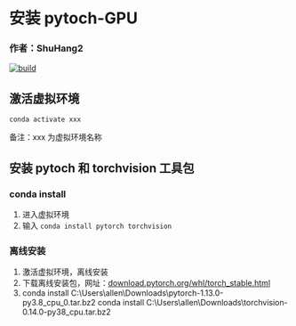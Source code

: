 # 安装 pytoch-GPU
### 作者：ShuHang2
[![build](https://github.com/Anduin2017/HowToCook/actions/workflows/build.yml/badge.svg)](https://github.com/ShuHang2/ShuHang2.github.io)
## 激活虚拟环境

```miniconda
conda activate xxx                      
```

备注：xxx 为虚拟环境名称

## 安装 pytoch 和 torchvision 工具包

### conda install

1. 进入虚拟环境
2. 输入 `conda install pytorch torchvision`

### 离线安装

1. 激活虚拟环境，离线安装
2. 下载离线安装包，网址：[download.pytorch.org/whl/torch\_stable.html](https://download.pytorch.org/whl/torch_stable.html)
3. conda install C:\Users\allen\Downloads\pytorch-1.13.0-py3.8_cpu_0.tar.bz2
   conda install C:\Users\allen\Downloads\torchvision-0.14.0-py38_cpu.tar.bz2

